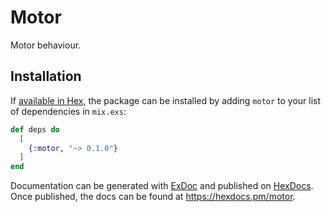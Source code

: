 # Motor

Motor behaviour.

## Installation

If [available in Hex](https://hex.pm/docs/publish), the package can be installed
by adding `motor` to your list of dependencies in `mix.exs`:

```elixir
def deps do
  [
    {:motor, "~> 0.1.0"}
  ]
end
```

Documentation can be generated with [ExDoc](https://github.com/elixir-lang/ex_doc)
and published on [HexDocs](https://hexdocs.pm). Once published, the docs can
be found at <https://hexdocs.pm/motor>.

